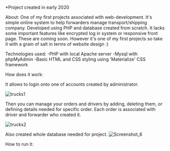 *Project created in early 2020

About:
One of my first projects associated with web-development.
It's simple online system to help forwarders manage transport/shipping company. Developed using PHP and database created from scratch.
It lacks some important features like encrypted log in system or responsive front page. These are coming soon.
However it's one of my first projects so take it with a grain of salt in terms of website design :)

Technologies used:
-PHP with local Apache server
-Mysql with phpMyAdmin
-Basic HTML and CSS styling using 'Materialize' CSS framework


How does it work:

It allows to login onto one of accounts created by administrator.

![trucks1](https://user-images.githubusercontent.com/72929154/116014042-816ed780-a633-11eb-8435-b577ad2fa13b.gif)


Then you can manage your orders and drivers by adding, deleting them, or defining details needed for specific order.
Each order is associated with driver and forwarder who created it.

![trucks2](https://user-images.githubusercontent.com/72929154/116014059-9481a780-a633-11eb-8897-d51f894501c9.gif)


Also created whole database needed for project.
![Screenshot_6](https://user-images.githubusercontent.com/72929154/116014064-9fd4d300-a633-11eb-8d49-b3910a20a4fa.png)


How to run it:

